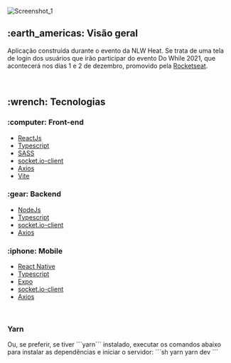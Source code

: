 ![Screenshot_1](https://user-images.githubusercontent.com/35710766/138612674-eb691b53-0719-49f1-a557-572dc8d7a7e8.png)

<h2>:earth_americas: Visão geral</h2>
<p>Aplicação construída durante o evento da NLW Heat. Se trata de uma tela de login dos usuários que irão participar do evento Do While 2021, que acontecerá nos dias 1 e 2 de dezembro, promovido pela <a href="https://www.rocketseat.com.br/">Rocketseat</a>.</p>

</br>

<h2>:wrench: Tecnologias</h2>

<h3>:computer: Front-end</h3>
<ul>
  <li><a href="https://reactjs.org/">ReactJs</a></li>
  <li><a href="https://www.typescriptlang.org/">Typescript</a></li>
  <li><a href="https://sass-lang.com/">SASS</a></li>
  <li><a href="https://www.npmjs.com/package/socket.io-client">socket.io-client</a></li>
  <li><a href="https://axios-http.com/docs/intro">Axios</a></li>
  <li><a href="https://vitejs.dev/">Vite</a></li>
</ul>

<h3>:gear: Backend</h3>
<ul>
  <li><a href="https://nodejs.org/en/">NodeJs</a></li>
  <li><a href="https://www.typescriptlang.org/">Typescript</a></li>  
  <li><a href="https://www.npmjs.com/package/socket.io-client">socket.io-client</a></li>
  <li><a href="https://axios-http.com/docs/intro">Axios</a></li>  
</ul>

<h3>:iphone: Mobile</h3>
<ul>
  <li><a href="https://reactnative.dev/">React Native</a></li>
  <li><a href="https://www.typescriptlang.org/">Typescript</a></li>  
  <li><a href="https://expo.dev/">Expo</a></li>  
  <li><a href="https://www.npmjs.com/package/socket.io-client">socket.io-client</a></li>
  <li><a href="https://axios-http.com/docs/intro">Axios</a></li>  
</ul>

</br>

<h3>Yarn</h3>
Ou, se preferir, se tiver ```yarn``` instalado, executar os comandos abaixo para instalar as dependências e iniciar o servidor:
```sh
   yarn
   yarn dev
```





